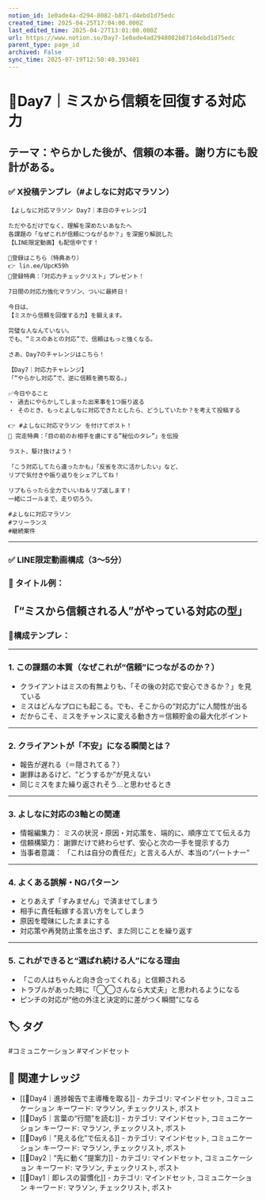 ```yaml
---
notion_id: 1e0ade4a-d294-8082-b871-d4ebd1d75edc
created_time: 2025-04-25T17:04:00.000Z
last_edited_time: 2025-04-27T13:01:00.000Z
url: https://www.notion.so/Day7-1e0ade4ad2948082b871d4ebd1d75edc
parent_type: page_id
archived: False
sync_time: 2025-07-19T12:50:40.393401
---
```


# 🔹Day7｜ミスから信頼を回復する対応力

テーマ：やらかした後が、信頼の本番。謝り方にも設計がある。
---
### ✅ X投稿テンプレ（#よしなに対応マラソン）
```plain text
【よしなに対応マラソン Day7｜本日のチャレンジ】

ただやるだけでなく、理解を深めたいあなたへ
各課題の「なぜこれが信頼につながるか？」を深掘り解説した
【LINE限定動画】も配信中です！

🔻登録はこちら（特典あり）
👉 lin.ee/UpcK59h
🎁登録特典：「対応力チェックリスト」プレゼント！

7日間の対応力強化マラソン、ついに最終日！

今日は、
【ミスから信頼を回復する力】を鍛えます。

完璧な人なんていない。
でも、“ミスのあとの対応”で、信頼はもっと強くなる。

さあ、Day7のチャレンジはこちら！

【Day7｜対応力チャレンジ】
「“やらかし対応”で、逆に信頼を勝ち取る。」

✅今日やること
・ 過去にやらかしてしまった出来事を1つ振り返る
・ そのとき、もっとよしなに対応できたとしたら、どうしていたか？を考えて投稿する

👉 #よしなに対応マラソン を付けてポスト！
🎁 完走特典：「目の前のお相手を虜にする”秘伝のタレ”」を伝授

ラスト、駆け抜けよう！

「こう対応してたら違ったかも」「反省を次に活かしたい」など、
リプで気付きや振り返りをシェアしてね！

リプもらったら全力でいいね＆リプ返します！
一緒にゴールまで、走り切ろう。

#よしなに対応マラソン
#フリーランス
#継続案件
```
---
### ✅ LINE限定動画構成（3〜5分）
### 🎥 タイトル例：
「“ミスから信頼される人”がやっている対応の型」
---
### 📄構成テンプレ：
---
### 1. この課題の本質（なぜこれが“信頼”につながるのか？）
- クライアントはミスの有無よりも、「その後の対応で安心できるか？」を見ている
- ミスはどんなプロにも起こる。でも、そこからの“対応力”に人間性が出る
- だからこそ、ミスをチャンスに変える動き方＝信頼貯金の最大化ポイント
---
### 2. クライアントが「不安」になる瞬間とは？
- 報告が遅れる（＝隠されてる？）
- 謝罪はあるけど、“どうするか”が見えない
- 同じミスをまた繰り返されそう…と思わせるとき
---
### 3. よしなに対応の3軸との関連
- 情報編集力： ミスの状況・原因・対応策を、端的に、順序立てて伝える力
- 信頼構築力： 謝罪だけで終わらせず、安心と次の一手を提示する力
- 当事者意識： 「これは自分の責任だ」と言える人が、本当の“パートナー”
---
### 4. よくある誤解・NGパターン
- とりあえず「すみません」で済ませてしまう
- 相手に責任転嫁する言い方をしてしまう
- 原因を曖昧にしたままにする
- 対応策や再発防止策を出さず、また同じことを繰り返す
---
### 5. これができると“選ばれ続ける人”になる理由
- 「この人はちゃんと向き合ってくれる」と信頼される
- トラブルがあった時に「◯◯さんなら大丈夫」と思われるようになる
- ピンチの対応が“他の外注と決定的に差がつく瞬間”になる

## 🏷️ タグ
#コミュニケーション #マインドセット

## 🔗 関連ナレッジ
- [[🔹Day4｜進捗報告で主導権を取る]] - カテゴリ: マインドセット, コミュニケーション キーワード: マラソン, チェックリスト, ポスト
- [[🔹Day5｜言葉の“行間”を読む]] - カテゴリ: マインドセット, コミュニケーション キーワード: マラソン, チェックリスト, ポスト
- [[🔹Day6｜”見える化”で伝える]] - カテゴリ: マインドセット, コミュニケーション キーワード: マラソン, チェックリスト, ポスト
- [[🔹Day2｜“先に動く”提案力]] - カテゴリ: マインドセット, コミュニケーション キーワード: マラソン, チェックリスト, ポスト
- [[🔹Day1｜即レスの習慣化]] - カテゴリ: マインドセット, コミュニケーション キーワード: マラソン, チェックリスト, ポスト
